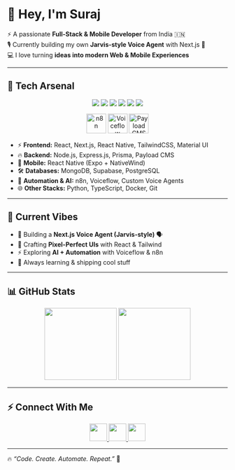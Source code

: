 # 👋 Hey, I'm Suraj  

⚡ A passionate **Full-Stack & Mobile Developer** from India 🇮🇳  
🎙️ Currently building my own **Jarvis-style Voice Agent** with Next.js 🚀  
💻 I love turning **ideas into modern Web & Mobile Experiences**  

---

## 🚀 Tech Arsenal  

<p align="center">
  <!-- Languages & Frameworks -->
  <img src="https://skillicons.dev/icons?i=js,ts,python,nodejs,express" />
  <img src="https://skillicons.dev/icons?i=react,nextjs,reactnative" />
  <img src="https://skillicons.dev/icons?i=tailwind,materialui" />
  <img src="https://skillicons.dev/icons?i=prisma,mongodb,supabase,postgres" />
  <img src="https://skillicons.dev/icons?i=docker,git,github,vscode" />
  <img src="https://skillicons.dev/icons?i=vercel,figma,linux" />
</p>

<p align="center">
  <!-- Extras (manually added logos for non-skillicons stuff) -->
  <img src="https://cdn.worldvectorlogo.com/logos/n8n.svg" height="45" alt="n8n"/>
  <img src="https://avatars.githubusercontent.com/u/60064944?s=200&v=4" height="45" alt="Voiceflow"/>
  <img src="https://payloadcms.com/icons/favicon-32x32.png" height="45" alt="Payload CMS"/>
</p>

- ⚡ **Frontend:** React, Next.js, React Native, TailwindCSS, Material UI  
- 🔥 **Backend:** Node.js, Express.js, Prisma, Payload CMS  
- 📱 **Mobile:** React Native (Expo + NativeWind)  
- 🛠️ **Databases:** MongoDB, Supabase, PostgreSQL  
- 🤖 **Automation & AI:** n8n, Voiceflow, Custom Voice Agents  
- 🌐 **Other Stacks:** Python, TypeScript, Docker, Git  

---

## 🎯 Current Vibes  

- 🚀 Building a **Next.js Voice Agent (Jarvis-style)** 🗣️  
- 🎨 Crafting **Pixel-Perfect UIs** with React & Tailwind  
- ⚡ Exploring **AI + Automation** with Voiceflow & n8n  
- 🌱 Always learning & shipping cool stuff  

---

## 📊 GitHub Stats  

<p align="center">
  <img src="https://github-readme-stats.vercel.app/api?username=YOUR_GITHUB_USERNAME&show_icons=true&theme=radical" height="165"/>
  <img src="https://github-readme-stats.vercel.app/api/top-langs/?username=YOUR_GITHUB_USERNAME&layout=compact&theme=radical" height="165"/>
</p>

---

## ⚡ Connect With Me  

<p align="center">
  <a href="https://github.com/YOUR_GITHUB_USERNAME">
    <img src="https://skillicons.dev/icons?i=github" height="40"/>
  </a>
  <a href="https://www.linkedin.com/in/YOUR_LINKEDIN/">
    <img src="https://skillicons.dev/icons?i=linkedin" height="40"/>
  </a>
  <a href="mailto:your@email.com">
    <img src="https://skillicons.dev/icons?i=gmail" height="40"/>
  </a>
</p>

---

🔥 *“Code. Create. Automate. Repeat.”* 🚀
